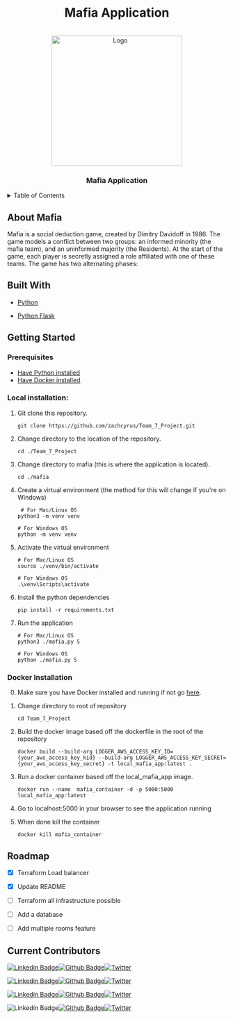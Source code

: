 <!-- TABLE OF CONTENTS -->
<h1 align="center">Mafia Application</h1>

<!-- PROJECT LOGO -->
<br />
<div align="center">
  <a href="https://github.com/othneildrew/Best-README-Template">
    <img src="https://i.pinimg.com/736x/97/53/2c/97532cc6bf6af4ef60ef08fb5ebc5abc.jpg" alt="Logo" width="300" height="300">
  </a>

  <h3 align="center">Mafia Application</h3>

</div>

<details>
  <summary>Table of Contents</summary>
  <ol>
    <li>
      <a href="#about-mafia">About Mafia</a>
      <ul>
        <li><a href="#built-with">Built With</a></li>
      </ul>
    </li>
    <li>
      <a href="#getting-started">Prerequisites and Installation Guide</a>
      <ul>
        <li><a href="#prerequisites">Prerequisites</a></li>
        <li><a href="#local-installation">Local Installation</a></li>
        <li><a href="#docker-installation">Docker Installation</a></li>
      </ul>
    </li>
    <li><a href="#roadmap">Roadmap</a></li>
    <li><a href="#current-contributors">Contributors</a></li>
    <li><a href="#acknowledgments">Acknowledgments</a></li>
  </ol>
</details>

## About Mafia

Mafia is a social deduction game, created by Dimitry Davidoff in 1986. The game models a conflict between two groups: an informed minority (the mafia team), and an uninformed majority (the Residents). At the start of the game, each player is secretly assigned a role affiliated with one of these teams. The game has two alternating phases:




## Built With 

* [Python](https://www.python.org/)

* [Python Flask](https://flask.palletsprojects.com/en/2.0.x/)






## Getting Started

### Prerequisites 

- [Have Python installed](https://wiki.python.org/moin/BeginnersGuide/Download)
- [Have Docker installed](https://docs.docker.com/get-docker/)

### Local installation:

1. Git clone this repository. 
    ```
    git clone https://github.com/zachcyrus/Team_7_Project.git
    ```


2. Change directory to the location of the repository.

    ```
    cd ./Team_7_Project
    ```

3. Change directory to mafia (this is where the application is located). 

    ```
    cd ./mafia
    ```

4. Create a virtual environment (the method for this will change if you're on Windows)

    ```
     # For Mac/Linux OS
    python3 -m venv venv
    ```

    ```
    # For Windows OS
    python -m venv venv
    ```
 
5. Activate the virtual environment 

    ```
    # For Mac/Linux OS
    source ./venv/bin/activate
    ```

    ```
    # For Windows OS
    .\venv\Scripts\activate
    ```

6. Install the python dependencies 

    ```
    pip install -r requirements.txt
    ```

7. Run the application 

    ```
    # For Mac/Linux OS
    python3 ./mafia.py 5
    ``` 

    ```
    # For Windows OS
    python ./mafia.py 5
    ```

### Docker Installation

0. Make sure you have Docker installed and running if not go [here](https://docs.docker.com/get-docker/). 

1. Change directory to root of repository

    ```
    cd Team_7_Project
    ```

2. Build the docker image based off the dockerfile in the root of the repository 

    ```
    docker build --build-arg LOGGER_AWS_ACCESS_KEY_ID={your_aws_access_key_kid} --build-arg LOGGER_AWS_ACCESS_KEY_SECRET={your_aws_access_key_secret} -t local_mafia_app:latest . 
    ```

3. Run a docker container based off the local_mafia_app image. 

    ```
    docker run --name  mafia_container -d -p 5000:5000 local_mafia_app:latest
    ```

4. Go to localhost:5000 in your browser to see the application running

5. When done kill the container 

    ```
    docker kill mafia_container
    ```

## Roadmap

- [x] Terraform Load balancer
- [x] Update README
- [ ] Terraform all infrastructure possible
- [ ] Add a database 
- [ ] Add multiple rooms feature


## Current Contributors


[![Linkedin Badge](https://img.shields.io/badge/-Brittney%20Jones-blue?style=flat-square&logo=Linkedin&logoColor=white&)](https://www.linkedin.com/in/brittney-r-jones/)[![Github Badge](https://img.shields.io/badge/Brittney%20Jones-grey?logo=github&logoColor=white)](https://github.com/bjones519)[![Twitter](https://img.shields.io/twitter/url/https/twitter.com/cloudposse.svg?style=social&label=Follow%20Brittney)](https://twitter.com/belledenuit19)


[![Linkedin Badge](https://img.shields.io/badge/-Zachary%20Cyrus-blue?style=flat-square&logo=Linkedin&logoColor=white)](https://www.linkedin.com/in/zach-cyrus/)[![Github Badge](https://img.shields.io/badge/Zachary%20Cyrus-grey?logo=github&logoColor=white)](https://github.com/zachcyrus)[![Twitter](https://img.shields.io/twitter/url/https/twitter.com/cloudposse.svg?style=social&label=Follow%20Zach)](https://twitter.com/thezachstack)

[![Linkedin Badge](https://img.shields.io/badge/-Sai%20Ho%20Yip-blue?style=flat-square&logo=Linkedin&logoColor=white)](https://www.linkedin.com/in/saihoyip/)[![Github Badge](https://img.shields.io/badge/Sai%20Ho%20Yip-grey?logo=github&logoColor=white)](https://github.com/SaiHoYip)[![Twitter](https://img.shields.io/twitter/url/https/twitter.com/cloudposse.svg?style=social&label=Follow%20The%20Above)](https://twitter.com/belledenuit19)

![Linkedin Badge](https://img.shields.io/badge/-Mohamed%20Hassan-blue?style=flat-square&logo=Linkedin&logoColor=white)[![Github Badge](https://img.shields.io/badge/Mohamed%20Hassan-grey?logo=github&logoColor=white)](hhttps://github.com/Mohamed24444)[![Twitter](https://img.shields.io/twitter/url/https/twitter.com/cloudposse.svg?style=social&label=Follow%20The%20Above^2)](https://twitter.com/thezachstack)
